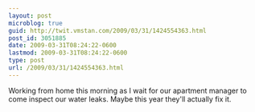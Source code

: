 ```yaml
---
layout: post
microblog: true
guid: http://twit.vmstan.com/2009/03/31/1424554363.html
post_id: 3051885
date: 2009-03-31T08:24:22-0600
lastmod: 2009-03-31T08:24:22-0600
type: post
url: /2009/03/31/1424554363.html
---
```

Working from home this morning as I wait for our apartment manager to come inspect our water leaks. Maybe this year they'll actually fix it.
